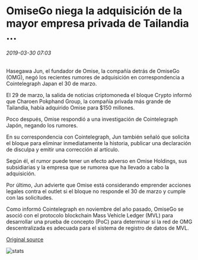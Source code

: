 # OmiseGo niega la adquisición de la mayor empresa privada de Tailandia ...

###### 2019-03-30 07:03

Hasegawa Jun, el fundador de Omise, la compañía detrás de OmiseGo (OMG), negó los recientes rumores de adquisición en correspondencia a Cointelegraph Japan el 30 de marzo.

El 29 de marzo, la salida de noticias criptomoneda el bloque Crypto informó que Charoen Pokphand Group, la compañía privada más grande de Tailandia, había adquirido Omise para $150 millones.

Poco después, Omise respondió a una investigación de Cointelegraph Japón, negando los rumores.

En su correspondencia con Cointelegraph, Jun también señaló que solicita el bloque para eliminar inmediatamente la historia, publicar una declaración de disculpa y emitir una corrección al artículo.

Según él, el rumor puede tener un efecto adverso en Omise Holdings, sus subsidiarias y la empresa que se rumorea que ha llevado a cabo la adquisición.

Por último, Jun advierte que Omise está considerando emprender acciones legales contra el outlet si el bloque no responde el 30 de marzo y cumple con las solicitudes.

Como informó Cointelegraph en noviembre del año pasado, OmiseGo se asoció con el protocolo blockchain Mass Vehicle Ledger (MVL) para desarrollar una prueba de concepto (PoC) para determinar si la red de OMG descentralizada es adecuada para el sistema de registro de datos de MVL.

[Original source](https://cointelegraph.com/news/omisego-denies-acquisition-by-thailands-biggest-private-company)

![stats](https://c.statcounter.com/11760860/0/a89fa40b/1/ "stats")